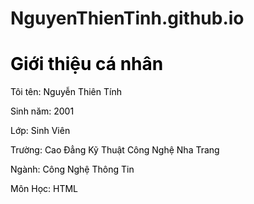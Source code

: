 # NguyenThienTinh.github.io

<html>

<head>
  <title>Đây là trang web đầu tiên của tôi.</title>

  <head>
    <font color="Black">

  <body>
    <h1>Giới thiệu cá nhân </h1>
    <p> Tôi tên: Nguyễn Thiên Tính</p>
    <p> Sinh năm: 2001
    <p> Lớp: Sinh Viên </p>
    <p> Trường: Cao Đẳng Kỹ Thuật Công Nghệ Nha Trang </p>
    <p>Ngành: Công Nghệ Thông Tin</p>
    <p> Môn Học: HTML</p>
      </font>
  </body>

</html>
